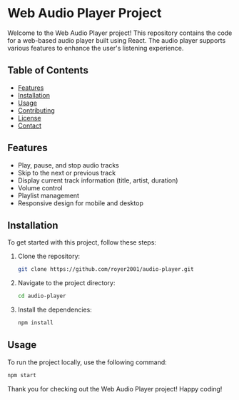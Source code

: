# Web Audio Player Project

Welcome to the Web Audio Player project! This repository contains the code for a web-based audio player built using React. The audio player supports various features to enhance the user's listening experience.

## Table of Contents

- [Features](#features)
- [Installation](#installation)
- [Usage](#usage)
- [Contributing](#contributing)
- [License](#license)
- [Contact](#contact)

## Features

- Play, pause, and stop audio tracks
- Skip to the next or previous track
- Display current track information (title, artist, duration)
- Volume control
- Playlist management
- Responsive design for mobile and desktop

## Installation

To get started with this project, follow these steps:

1. Clone the repository:
    ```sh
    git clone https://github.com/royer2001/audio-player.git
    
    ```
2. Navigate to the project directory:
    ```sh
    cd audio-player
    ```
3. Install the dependencies:
    ```sh
    npm install
    ```

## Usage

To run the project locally, use the following command:

```sh
npm start
```

Thank you for checking out the Web Audio Player project! Happy coding!

